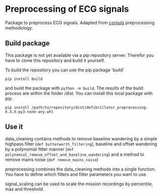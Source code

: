 # Preprocessing of ECG signals

Package to preprocess ECG signals. Adapted from [corpuls](https://corpuls.world/) preprocessing methodology.

## Build package

This package is not yet available via a pip repository server. Therefor you have to clone this repository and build it yourself.

To build the repository you can use the pip package 'build'
```console
pip install build
```
and build the package with `python -m build`. The results of the build process are within the folder /dist. You can install this local package with pip:
```console
pip install /path/to/repository/dist/defibrillator_preprocessing-X.X.X-py3-none-any.whl
```

## Use it

data_cleaning contains methods to remove baseline wandering by a simple highpass filter (`def butterworth_filtering`), baseline and offset wandering by a polynomial fitter manner (`def polynomial_remove_offset_and_baseline_wandering`) and a method to remove mains noise (`def remove_mains_noise`)

preprocessing combines the data_cleaning methods into a single function. You have to define which filters and filter parameters you want to use. 

signal_scaling can be used to scale the mission recordings by percentile, max and threshold. 
